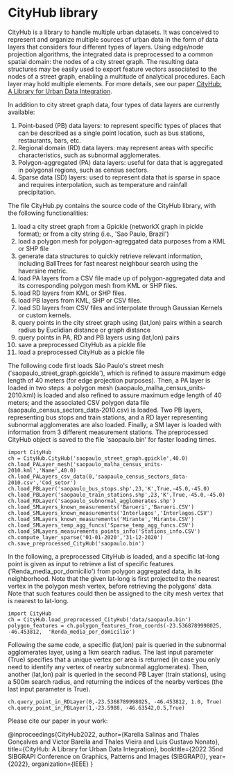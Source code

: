 # CityHub library
CityHub is a library to handle multiple urban datasets. It was conceived to represent and organize multiple sources of urban data in the form of data layers that considers four different types of layers. Using edge/node projection algorithms, the integrated data is preprocessed to a common spatial domain: the nodes of a city street graph. The resulting data structures may be easily used to export feature vectors associated to the nodes of a street graph, enabling a multitude of analytical procedures. Each layer may hold multiple elements. For more details, see our paper [CityHub: A Library for Urban Data Integration](http://sibgrapi.sid.inpe.br/col/sid.inpe.br/sibgrapi/2022/09.14.21.46/doc/sibgrapi2022_cityhub-preprint.pdf).

In addition to city street graph data, four types of data layers are currently available:

1. Point-based (PB) data layers: to represent specific types of places that can be described as a single point location, such as bus stations, restaurants, bars, etc. 
2. Regional domain (RD) data layers: may represent areas with specific characteristics, such as subnormal agglomerates.
3. Polygon-aggregated (PA) data layers: useful for data that is aggregated in polygonal regions, such as census sectors.
4. Sparse data (SD) layers: used to represent data that is sparse in space and requires interpolation, such as temperature and rainfall precipitation.


The file CityHub.py contains the source code of the CityHub library, with the following functionalities:

1. load a city street graph from a Gpickle (networkX graph in pickle format); or from a city string (i.e., 'Sao Paulo, Brazil')
2. load a polygon mesh for polygon-agreggated data purposes from a KML or SHP file
3. generate data structures to quickly retrieve relevant information, including BallTrees for fast nearest neighbour search using the haversine metric.
4. load PA layers from a CSV file made up of polygon-aggregated data and its corresponding polygon mesh from KML or SHP files.
5. load RD layers from KML or SHP files.
6. load PB layers from KML, SHP or CSV files.
7. load SD layers from CSV files and interpolate through Gaussian Kernels or custom kernels.
8. query points in the city street graph using (lat,lon) pairs within a search radius by Euclidian distance or graph distance
9. query points in PA, RD and PB layers using (lat,lon) pairs
10. save a preprocessed CityHub as a pickle file
11. load a preprocessed CityHub as a pickle file


The following code first loads São Paulo's street mesh ('saopaulo_street_graph.gpickle'), which is refined to assure maximum edge length of 40 meters (for edge projection purposes). Then, a PA layer is loaded in two steps: a polygon mesh (saopaulo_malha_census_units-2010.kml) is loaded and also refined to assure maximum edge length of 40 meters; and the associated CSV polygon data file (saopaulo_census_sectors_data-2010.csv) is loaded. Two PB layers, representing bus stops and train stations, and a RD layer representing subnormal agglomerates are also loaded. Finally, a SM layer is loaded with information from 3 different measurement stations. The preprocessed CityHub object is saved to the file 'saopaulo.bin' for faster loading times. 

```
import CityHub
ch = CityHub.CityHub('saopaulo_street_graph.gpickle',40.0)
ch.load_PALayer_mesh('saopaulo_malha_census_units-2010.kml','Name',40.0)
ch.load_PALayers_csv_data(0,'saopaulo_census_sectors_data-2010.csv','Cod_setor')
ch.load_PBLayer('saopaulo_bus_stops.shp',23,'K',True,-45.0,-45.0)
ch.load_PBLayer('saopaulo_train_stations.shp',23,'K',True,-45.0,-45.0)
ch.load_RDLayer('saopaulo_subnormal_agglomerates.shp')
ch.load_SMLayers_known_measurements('Barueri','Barueri.CSV')
ch.load_SMLayers_known_measurements('Interlagos','Interlagos.CSV')
ch.load_SMLayers_known_measurements('Mirante','Mirante.CSV')
ch.load_SMLayers_temp_agg_funcs('Sparse_temp_agg_funcs.CSV')
ch.load_SMLayers_measurements_points_info('Stations_info.CSV')
ch.compute_layer_sparse('01-01-2020','31-12-2020')
ch.save_preprocessed_CityHub('saopaulo.bin')
```

In the following, a preprocessed CityHub is loaded, and a specific lat-long point is given as input to retrieve a list of specific features ('Renda_media_por_domicilio') from polygon aggregated data, in its neighborhood. Note that the given lat-long is first projected to the nearest vertex in the polygon mesh vertex, before retrieving the polygons' data. Note that such features could then be assigned to the city mesh vertex that is nearest to lat-long. 
 ```
import CityHub
ch = CityHub.load_preprocessed_CityHub('data/saopaulo.bin')
polygon_features = ch.polygon_features_from_coords(-23.5368789998025, -46.453812,  'Renda_media_por_domicilio')
```

Following the same code, a specific (lat,lon) pair is queried in the subnormal agglomerates layer, using a 1km search radius. The last input parameter (True) specifies that a unique vertex per area is returned (in case you only need to identify any vertex of nearby subnormal agglomerates).  Then, another (lat,lon) pair is queried in the second PB Layer (train stations), using a 500m search radius, and returning the indices of the nearby vertices (the last input parameter is True).

```
ch.query_point_in_RDLayer(0,-23.5368789998025, -46.453812, 1.0, True)
ch.query_point_in_PBLayer(1,-23.5988, -46.63542,0.5,True)
```

Please cite our paper in your work:

@inproceedings{CityHub2022,
author={Karelia Salinas and Thales Gonçalves and Victor Barella and Thales Vieira and Luis Gustavo Nonato},
title={CityHub: A Library for Urban Data Integration},
booktitle={2022 35nd SIBGRAPI Conference on Graphics, Patterns and Images (SIBGRAPI)},
year={2022},
organization={IEEE}
}
